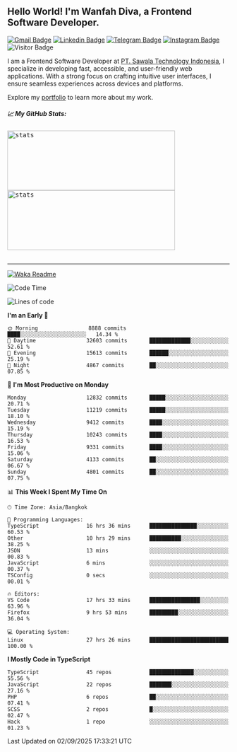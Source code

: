 ## Hello World! I'm Wanfah Diva, a Frontend Software Developer.

[![Gmail Badge](https://img.shields.io/badge/-Gmail-white?style=plastic&logo=Gmail&link=mailto:aditputrafirmansyah@gmail.com)](mailto:wanfahdivaa@gmail.com)
[![Linkedin Badge](https://img.shields.io/badge/-LinkedIn-blue?style=plastic&logo=Linkedin&link=https://www.linkedin.com/in/aditputrafirmansyah/)](https://www.linkedin.com/in/wanfahdiva/)
[![Telegram Badge](https://img.shields.io/badge/-Telegram-blue?style=plastic&logo=telegram&link=https://t.me/Adithya_13)](https://t.me/wanfahdiva)
[![Instagram Badge](https://img.shields.io/badge/-Instagram-white?style=plastic&logo=instagram&link=https://www.instagram.com/adithya_firmansyahputra/)](https://www.instagram.com/wnfhdva/)
![Visitor Badge](https://visitor-badge.laobi.icu/badge?page_id=wanfahdiva.wanfahdiva)

<p>
I am a Frontend Software Developer at <a href="https://sawala.tech" target="_blank">PT. Sawala Technology Indonesia</a>, I specialize in developing fast, accessible, and user-friendly web applications. With a strong focus on crafting intuitive user interfaces, I ensure seamless experiences across devices and platforms.

Explore my <a href="http://wanfahdiva-com.vercel.app/" target="_blank">portfolio</a> to learn more about my work.
</p>

<h5 align="left">
  
📈 **My GitHub Stats:**

</h5>

<div align="left">
<kbd>
  <img height="135em" width="380em" alt="stats" src="https://github-readme-stats-salesp07.vercel.app/api?username=wanfahdiva&count_private=true&show_icons=true&theme=react&rank_icon=github&border_radius=10&hide_title=true"></kbd>
</kbd>
<kbd>
    <img height="135em" width="380em" alt="stats" src="https://github-readme-activity-graph.vercel.app/graph?username=wanfahdiva&theme=react&hide_title=true"></kbd>
</div>

<br />

---

[![Waka Readme](https://github.com/wanfahdiva/wanfahdiva/actions/workflows/waka.yml/badge.svg)](https://github.com/wanfahdiva/wanfahdiva/actions/workflows/waka.yml)

<!--START_SECTION:waka-->
![Code Time](http://img.shields.io/badge/Code%20Time-2%2C379%20hrs%2018%20mins-blue)

![Lines of code](https://img.shields.io/badge/From%20Hello%20World%20I%27ve%20Written-22.0%20million%20lines%20of%20code-blue)

**I'm an Early 🐤** 

```text
🌞 Morning                8888 commits        ████░░░░░░░░░░░░░░░░░░░░░   14.34 % 
🌆 Daytime                32603 commits       █████████████░░░░░░░░░░░░   52.61 % 
🌃 Evening                15613 commits       ██████░░░░░░░░░░░░░░░░░░░   25.19 % 
🌙 Night                  4867 commits        ██░░░░░░░░░░░░░░░░░░░░░░░   07.85 % 
```
📅 **I'm Most Productive on Monday** 

```text
Monday                   12832 commits       █████░░░░░░░░░░░░░░░░░░░░   20.71 % 
Tuesday                  11219 commits       █████░░░░░░░░░░░░░░░░░░░░   18.10 % 
Wednesday                9412 commits        ████░░░░░░░░░░░░░░░░░░░░░   15.19 % 
Thursday                 10243 commits       ████░░░░░░░░░░░░░░░░░░░░░   16.53 % 
Friday                   9331 commits        ████░░░░░░░░░░░░░░░░░░░░░   15.06 % 
Saturday                 4133 commits        ██░░░░░░░░░░░░░░░░░░░░░░░   06.67 % 
Sunday                   4801 commits        ██░░░░░░░░░░░░░░░░░░░░░░░   07.75 % 
```


📊 **This Week I Spent My Time On** 

```text
🕑︎ Time Zone: Asia/Bangkok

💬 Programming Languages: 
TypeScript               16 hrs 36 mins      ███████████████░░░░░░░░░░   60.53 % 
Other                    10 hrs 29 mins      ██████████░░░░░░░░░░░░░░░   38.25 % 
JSON                     13 mins             ░░░░░░░░░░░░░░░░░░░░░░░░░   00.83 % 
JavaScript               6 mins              ░░░░░░░░░░░░░░░░░░░░░░░░░   00.37 % 
TSConfig                 0 secs              ░░░░░░░░░░░░░░░░░░░░░░░░░   00.01 % 

🔥 Editors: 
VS Code                  17 hrs 33 mins      ████████████████░░░░░░░░░   63.96 % 
Firefox                  9 hrs 53 mins       █████████░░░░░░░░░░░░░░░░   36.04 % 

💻 Operating System: 
Linux                    27 hrs 26 mins      █████████████████████████   100.00 % 
```

**I Mostly Code in TypeScript** 

```text
TypeScript               45 repos            ██████████████░░░░░░░░░░░   55.56 % 
JavaScript               22 repos            ███████░░░░░░░░░░░░░░░░░░   27.16 % 
PHP                      6 repos             ██░░░░░░░░░░░░░░░░░░░░░░░   07.41 % 
SCSS                     2 repos             █░░░░░░░░░░░░░░░░░░░░░░░░   02.47 % 
Hack                     1 repo              ░░░░░░░░░░░░░░░░░░░░░░░░░   01.23 % 
```




 Last Updated on 02/09/2025 17:33:21 UTC
<!--END_SECTION:waka-->
